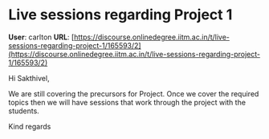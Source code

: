 # Live sessions regarding Project 1

**User**: carlton
**URL**: [https://discourse.onlinedegree.iitm.ac.in/t/live-sessions-regarding-project-1/165593/2](https://discourse.onlinedegree.iitm.ac.in/t/live-sessions-regarding-project-1/165593/2)

Hi Sakthivel,

We are still covering the precursors for Project. Once we cover the required topics then we will have sessions that work through the project with the students.

Kind regards
